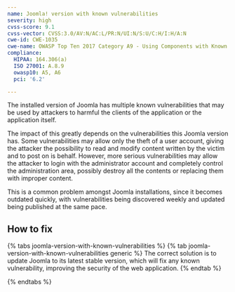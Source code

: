 ```yaml
---
name: Joomla! version with known vulnerabilities
severity: high
cvss-score: 9.1
cvss-vector: CVSS:3.0/AV:N/AC:L/PR:N/UI:N/S:U/C:H/I:H/A:N
cwe-id: CWE-1035
cwe-name: OWASP Top Ten 2017 Category A9 - Using Components with Known Vulnerabilities
compliance:
  HIPAA: 164.306(a)
  ISO 27001: A.8.9
  owasp10: A5, A6
  pci: '6.2'

---            
```


The installed version of Joomla has multiple known vulnerabilities that may be used by attackers to harmful the clients of the application or the application itself.

The impact of this greatly depends on the vulnerabilities this Joomla version has. Some vulnerabilities may allow only the theft of a user account, giving the attacker the possibility to read and modify content written by the victim and to post on is behalf.
However, more serious vulnerabilities may allow the attacker to login with the administrator account and completely control the administration area, possibly destroy all the contents or replacing them with improper content.

This is a common problem amongst Joomla installations, since it becomes outdated quickly, with vulnerabilities being discovered weekly and updated being published at the same pace.

## How to fix

{% tabs joomla-version-with-known-vulnerabilities %}
{% tab joomla-version-with-known-vulnerabilities generic %}
The correct solution is to update Joomla to its latest stable version, which will fix any known vulnerability, improving the security of the web application.
{% endtab %}

{% endtabs %}
